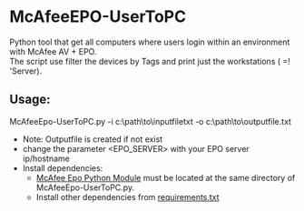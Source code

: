 # McAfeeEPO-UserToPC
Python tool that get all computers where users login within an environment with McAfee AV + EPO.  
The script use filter the devices by Tags and print just the workstations ( =! 'Server).

## Usage:
McAfeeEpo-UserToPC.py -i c:\path\to\inputfiletxt -o c:\path\to\outputfile.txt  

* Note: Outputfile is created if not exist
* change the parameter <EPO_SERVER> with your EPO server ip/hostname
* Install dependencies:
  - [McAfee Epo Python Module](https://github.com/Richard1611/McAfeeEPO-UserToPC/blob/main/mcafee.py) must be located at the same directory of McAfeeEpo-UserToPC.py.
  - Install other dependencies from [requirements.txt](https://github.com/Richard1611/McAfeeEPO-UserToPC/blob/main/requirements.txt)
